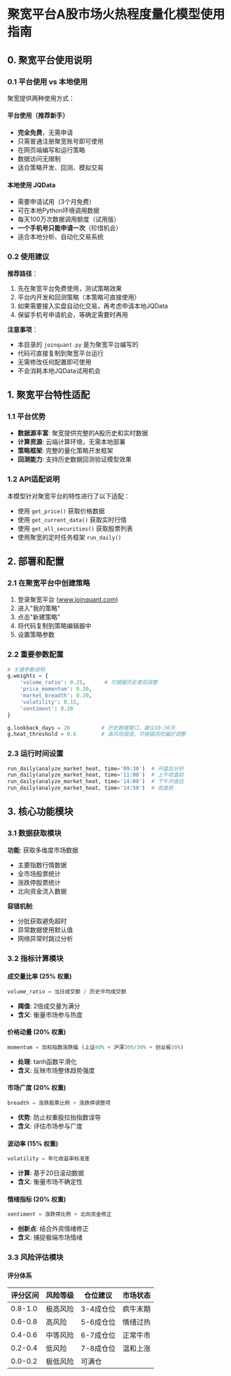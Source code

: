 # 聚宽平台A股市场火热程度量化模型使用指南

## 0. 聚宽平台使用说明

### 0.1 平台使用 vs 本地使用

聚宽提供两种使用方式：

#### 平台使用（推荐新手）
- **完全免费**，无需申请
- 只需普通注册聚宽账号即可使用
- 在网页端编写和运行策略
- 数据访问无限制
- 适合策略开发、回测、模拟交易

#### 本地使用 JQData
- 需要申请试用（3个月免费）
- 可在本地Python环境调用数据
- 每天100万次数据调用额度（试用版）
- **一个手机号只能申请一次**（珍惜机会）
- 适合本地分析、自动化交易系统

### 0.2 使用建议

**推荐路径**：
1. 先在聚宽平台免费使用，测试策略效果
2. 平台内开发和回测策略（本策略可直接使用）
3. 如果需要接入实盘自动化交易，再考虑申请本地JQData
4. 保留手机号申请机会，等确定需要时再用

**注意事项**：
- 本目录的 `joinquant.py` 是为聚宽平台编写的
- 代码可直接复制到聚宽平台运行
- 无需修改任何配置即可使用
- 不会消耗本地JQData试用机会

## 1. 聚宽平台特性适配

### 1.1 平台优势
- **数据源丰富**: 聚宽提供完整的A股历史和实时数据
- **计算资源**: 云端计算环境，无需本地部署
- **策略框架**: 完整的量化策略开发框架
- **回测能力**: 支持历史数据回测验证模型效果

### 1.2 API适配说明
本模型针对聚宽平台的特性进行了以下适配：
- 使用 `get_price()` 获取价格数据
- 使用 `get_current_data()` 获取实时行情
- 使用 `get_all_securities()` 获取股票列表
- 使用聚宽的定时任务框架 `run_daily()`

## 2. 部署和配置

### 2.1 在聚宽平台中创建策略

1. 登录聚宽平台 (www.joinquant.com)
2. 进入"我的策略"
3. 点击"新建策略"
4. 将代码复制到策略编辑器中
5. 设置策略参数

### 2.2 重要参数配置

```python
# 关键参数说明
g.weights = {
    'volume_ratio': 0.25,      # 可根据历史表现调整
    'price_momentum': 0.20,    
    'market_breadth': 0.20,    
    'volatility': 0.15,        
    'sentiment': 0.20          
}

g.lookback_days = 20          # 历史数据窗口，建议10-30天
g.heat_threshold = 0.6        # 高风险阈值，可根据风险偏好调整
```

### 2.3 运行时间设置
```python
run_daily(analyze_market_heat, time='09:30')  # 开盘后分析
run_daily(analyze_market_heat, time='11:00')  # 上午收盘前  
run_daily(analyze_market_heat, time='14:00')  # 下午开盘后
run_daily(analyze_market_heat, time='14:50')  # 收盘前
```

## 3. 核心功能模块

### 3.1 数据获取模块
**功能**: 获取多维度市场数据
- 主要指数行情数据 
- 全市场股票统计
- 涨跌停股票统计
- 北向资金流入数据

**容错机制**:
- 分批获取避免超时
- 异常数据使用默认值
- 网络异常时跳过分析

### 3.2 指标计算模块

#### 成交量比率 (25% 权重)
```python
volume_ratio = 当日成交额 / 历史平均成交额
```
- **阈值**: 2倍成交量为满分
- **含义**: 衡量市场参与热度

#### 价格动量 (20% 权重)  
```python
momentum = 加权指数涨跌幅 (上证40% + 沪深300/30% + 创业板30%)
```
- **处理**: tanh函数平滑化
- **含义**: 反映市场整体趋势强度

#### 市场广度 (20% 权重)
```python
breadth = 涨跌股票比例 + 涨跌停调整项
```
- **优势**: 防止权重股拉抬指数误导
- **含义**: 评估市场参与广度

#### 波动率 (15% 权重)
```python
volatility = 年化收益率标准差  
```
- **计算**: 基于20日滚动数据
- **含义**: 衡量市场不确定性

#### 情绪指标 (20% 权重)
```python
sentiment = 涨跌停比例 + 北向资金修正
```
- **创新点**: 结合外资情绪修正
- **含义**: 捕捉极端市场情绪

### 3.3 风险评估模块

#### 评分体系
| 评分区间 | 风险等级 | 仓位建议 | 市场状态 |
|---------|----------|----------|----------|
| 0.8-1.0 | 极高风险 | 3-4成仓位 | 疯牛末期 |
| 0.6-0.8 | 高风险 | 5-6成仓位 | 情绪过热 |
| 0.4-0.6 | 中等风险 | 6-7成仓位 | 正常牛市 |
| 0.2-0.4 | 低风险 | 7-8成仓位 | 温和上涨 |
| 0.0-0.2 | 极低风险 | 可满仓